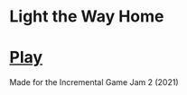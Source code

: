 
# Light the Way Home

# [Play](https://jamesmgittins.github.io/light-the-way/)

Made for the Incremental Game Jam 2 (2021)
